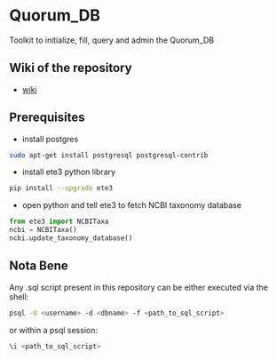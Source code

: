 Quorum_DB  
==============================

Toolkit to initialize, fill, query and admin the Quorum_DB

## Wiki of the repository

* [wiki](https://github.com/charles-bernard/Quorum_DB/wiki)

## Prerequisites

* install postgres

```bash
sudo apt-get install postgresql postgresql-contrib
```

* install ete3 python library

```bash
pip install --upgrade ete3
```
* open python and tell ete3 to fetch NCBI taxonomy database

```python
from ete3 import NCBITaxa
ncbi = NCBITaxa()
ncbi.update_taxonomy_database()
```

## Nota Bene

Any .sql script present in this repository can be either executed via the shell:

```bash
psql -U <username> -d <dbname> -f <path_to_sql_script>
```

or within a psql session:

```SQL
\i <path_to_sql_script>
```
